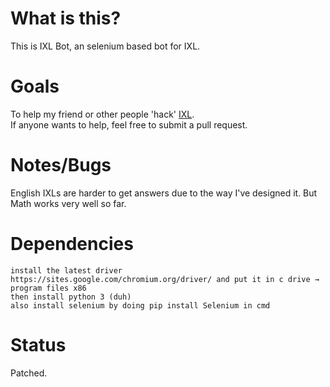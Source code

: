 # What is this?
This is IXL Bot, an selenium based bot for IXL. 
# Goals
To help my friend or other people 'hack' [IXL](https://ixl.com). 
<br>
If anyone wants to help, feel free to submit a pull request.
# Notes/Bugs
English IXLs are harder to get answers due to the way I've designed it. But Math works very well so far.
# Dependencies
    install the latest driver https://sites.google.com/chromium.org/driver/ and put it in c drive → program files x86 
    then install python 3 (duh)                
    also install selenium by doing pip install Selenium in cmd
# Status 
Patched.
